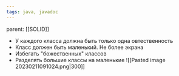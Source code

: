 ```yaml
---
tags: java, javadoc
---
```

parent: [[SOLID]]

- У каждого класса должна быть только одна овтественность
- Класс должен быть маленький. Не более экрана
- Избегать "божественных" классов
- Разделять большие классы на маленькие
![[Pasted image 20230211091024.png|300]]